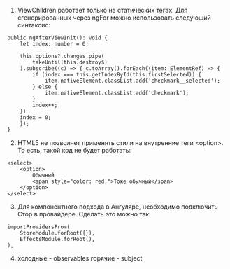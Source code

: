1. ViewChildren работает только на статических тегах. Для сгенерированных через ngFor можно использовать следующий синтаксис:
```
public ngAfterViewInit(): void {
	let index: number = 0;
	
	this.options?.changes.pipe(
		takeUntil(this.destroy$)
	).subscribe((c) => { c.toArray().forEach((item: ElementRef) => {
		if (index === this.getIndexById(this.firstSelected)) {
			item.nativeElement.classList.add('checkmark__selected');
		} else {
			item.nativeElement.classList.add('checkmark');
		}
		index++;
	})
	index = 0;
	});
}
```

2. HTML5 не позволяет применять стили на внутренние теги \<option>. То есть, такой код не будет работать:
```
<select>
	<option>
		Обычный 
		<span style="color: red;">Тоже обычный</span>
	</option>
</select>
```
3. Для компонентного подхода в Ангуляре, необходимо подключить Стор в провайдере. Сделать это можно так:
```
importProvidersFrom(
	StoreModule.forRoot({}),
	EffectsModule.forRoot(),
),
```
4.  холодные - observables
	горячие - subject
